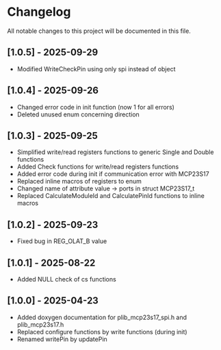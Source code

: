 # Changelog

All notable changes to this project will be documented in this file.

## [1.0.5] - 2025-09-29
- Modified WriteCheckPin using only spi instead of object

## [1.0.4] - 2025-09-26
- Changed error code in init function (now 1 for all errors)
- Deleted unused enum concerning direction

## [1.0.3] - 2025-09-25
- Simplified write/read registers functions to generic Single and Double functions
- Added Check functions for write/read registers functions
- Added error code during init if communication error with MCP23S17
- Replaced inline macros of registers to enum
- Changed name of attribute value -> ports in struct MCP23S17_t
- Replaced CalculateModuleId and CalculatePinId functions to inline macros

## [1.0.2] - 2025-09-23
- Fixed bug in REG_OLAT_B value

## [1.0.1] - 2025-08-22
- Added NULL check of cs functions

## [1.0.0] - 2025-04-23
- Added doxygen documentation for plib_mcp23s17_spi.h and plib_mcp23s17.h
- Replaced configure functions by write functions (during init)
- Renamed writePin by updatePin